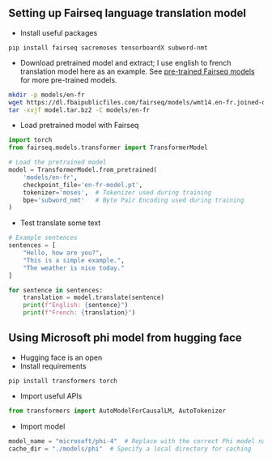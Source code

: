 ## Setting up Fairseq language translation model 

- Install useful packages
```
pip install fairseq sacremoses tensorboardX subword-nmt

```
- Download pretrained model and extract; I use english to french translation model here as an example. See [pre-trained Fairseq models](https://github.com/facebookresearch/fairseq/blob/main/examples/translation/README.md#example-usage-torchhub) for more pre-trained models.

```bash
mkdir -p models/en-fr
wget https://dl.fbaipublicfiles.com/fairseq/models/wmt14.en-fr.joined-dict.transformer.tar.bz2
tar -xvjf model.tar.bz2 -C models/en-fr

```

- Load pretrained model with Fairseq

```python
import torch
from fairseq.models.transformer import TransformerModel

# Load the pretrained model
model = TransformerModel.from_pretrained(
    'models/en-fr',
    checkpoint_file='en-fr-model.pt',
    tokenizer='moses',  # Tokenizer used during training
    bpe='subword_nmt'   # Byte Pair Encoding used during training
)
```

- Test translate some text
```python
# Example sentences
sentences = [
    "Hello, how are you?",
    "This is a simple example.",
    "The weather is nice today."
]

for sentence in sentences:
    translation = model.translate(sentence)
    print(f"English: {sentence}")
    print(f"French: {translation}")
```

## Using Microsoft phi model from hugging face
- Hugging face is an open 
- Install requirements
```
pip install transformers torch
```
- Import useful APIs
```python
from transformers import AutoModelForCausalLM, AutoTokenizer
```
- Import model
```python
model_name = "microsoft/phi-4"  # Replace with the correct Phi model name
cache_dir = "./models/phi"  # Specify a local directory for caching
```